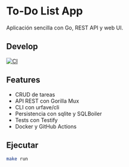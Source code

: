 # To-Do List App

Aplicación sencilla con Go, REST API y web UI.
## Develop
[![CI](https://github.com/JorgeePG/To-Do-list-Twave/actions/workflows/ci.yml/badge.svg)](https://github.com/JorgeePG/To-Do-list-Twave/actions/workflows/ci.yml)

## Features

- CRUD de tareas
- API REST con Gorilla Mux
- CLI con urfave/cli
- Persistencia con sqlite y SQLBoiler
- Tests con Testify
- Docker y GitHub Actions

## Ejecutar

```bash
make run
